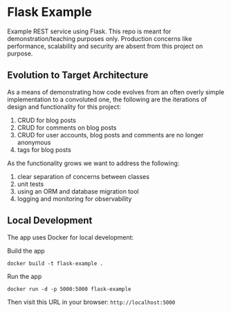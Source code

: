 # Flask Example

Example REST service using Flask. This repo is meant for demonstration/teaching purposes only. Production concerns like performance, scalability and security are absent from this project on purpose.

## Evolution to Target Architecture 

As a means of demonstrating how code evolves from an often overly simple implementation to a convoluted one, the following are the iterations of design and functionality for this project:

1. CRUD for blog posts
1. CRUD for comments on blog posts
1. CRUD for user accounts, blog posts and comments are no longer anonymous
1. tags for blog posts

As the functionality grows we want to address the following:

1. clear separation of concerns between classes
1. unit tests
1. using an ORM and database migration tool
1. logging and monitoring for observability

## Local Development

The app uses Docker for local development:

Build the app
```
docker build -t flask-example .
```

Run the app
```
docker run -d -p 5000:5000 flask-example
```

Then visit this URL in your browser: `http://localhost:5000`